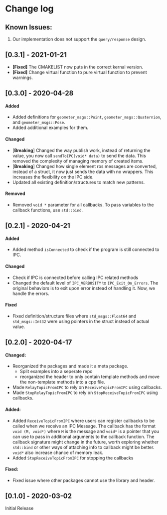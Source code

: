 # Change log

<!-- ## [Unreleased] -->

## Known Issues:
1. Our implementation does not support the `query/response` design.

## [0.3.1] - 2021-01-21
- **[Fixed]** The CMAKELIST now puts in the correct kernal version.
- **[Fixed]** Change virtual function to pure virtual function to prevent warnings.

## [0.3.0] - 2020-04-28
#### Added
- Added definitions for `geometer_msgs::Point`, `geometer_msgs::Quaternion`, and `geometer_msgs::Pose`.
- Added additional examples for them.

#### Changed
- [**Breaking**] Changed the way publish work, instead of returning the value, you now call `sendToIPC(void* data)` to send the data. This removed the complexity of managing memory of created items.
- [**Breaking**] Changed how single element ros messages are converted, instead of a struct, it now just sends the data with no wrappers. This increases the flexibility on the IPC side.
- Updated all existing definition/structures to match new patterns.

#### Removed
- Removed `void *` parameter for all callbacks. To pass variables to the callback functions, use `std::bind`.

## [0.2.1] - 2020-04-21
#### Added
- Added method `isConnected` to check if the program is still connected to IPC.

#### Changed
- Check if IPC is connected before calling IPC related methods
- Changed the default level of `IPC_VERBOSITY` to  `IPC_Exit_On_Errors`. The original behaviors is to exit upon error instead of handling it. Now, we handle the errors.

#### Fixed
- Fixed definition/structure files where `std_msgs::Float64` and `std_msgs::Int32` were using pointers in the struct instead of actual value.

## [0.2.0] - 2020-04-17
#### Changed:
- Reorganized the packages and made it a meta package.
    - Split examples into a seperate repo
    - reorganized the header to only contain template methods and move the non-template methods into a cpp file.
- Made `RelayTopicFromIPC` to rely on `ReceiveTopicFromIPC` using callbacks.
- Made `StopRelayTopicFromIPC` to rely on `StopReceiveTopicFromIPC` using callbacks.

#### Added:
- Added `ReceiveTopicFromIPC` where users can register callbacks to be called when we receive an IPC Message. The callback has the format `void (M, void*)` where `M` is the message and `void*` is a pointer that you can use to pass in additional arguments to the callback function. The callback signature might change in the future, worth exploring whether `std::bind` or other ways of attaching info to callback might be better. `void*` also increase chance of memory leak.
- Added `StopReceiveTopicFromIPC` for stopping the callbacks

#### Fixed:
- Fixed issue where other packages cannot use the library and header.

## [0.1.0] - 2020-03-02
Initial Release 